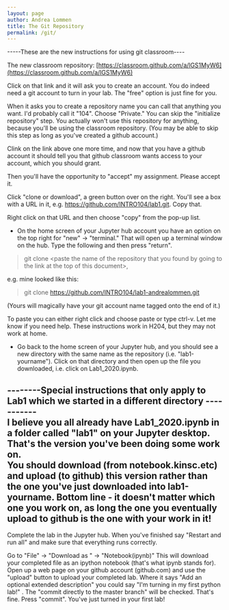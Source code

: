 ```yaml
---
layout: page
author: Andrea Lommen
title: The Git Repository 
permalink: /git/
---
```


-----These are the new instructions for using git classroom----

The new classroom repository:
[https://classroom.github.com/a/lGS1MyW6](https://classroom.github.com/a/lGS1MyW6)

Click on that link and it will ask you to create an account. You do indeed need a git account
to turn in your lab. The "free" option is just fine for you.

When it asks you to create a repository name you can call that
anything you want.  I'd probably call it "104". Choose "Private." You can skip the "initialize repository" step. You actually won't use
this repository for anything, because you'll be using the
classroom repository. (You may be able to skip this step as long as you've created a github
account.)

Clink on the link above one more time, and now that you have a github account it should tell you that github classroom wants access to your account, which you should grant.

Then you'll have the opportunity to "accept" my assignment. Please accept it.

Click "clone or download", a green button over on the right. You'll see a box with a URL in it, e.g. https://github.com/INTRO104/lab1.git. Copy that.

Right click on that URL and then choose "copy" from the pop-up list.

* On the home screen of your Jupyter hub account you have an option on the top right for "new" -> "terminal." That will open up a terminal window on the hub. Type the following and then press "return".

> git clone \<paste the name of the repository that you found by going to the link
at the top of this document\>, 

e.g. mine looked like this:

> git clone https://github.com/INTRO104/lab1-andrealommen.git

(Yours will magically have your git account name tagged onto the end of it.)

To paste you can either right click and choose paste or type ctrl-v. Let me know if you need help.  These instructions work in H204, but they may not work at home.

* Go back to the home screen of your Jupyter hub, and you should see a new
directory with the same name as the repository (i.e. "lab1-yourname"). Click on that directory
and then open up the file you downloaded, i.e. click
on Lab1_2020.ipynb.

--------Special instructions that only apply to Lab1 which we started in a different directory ----------- <br>
I believe you all already have Lab1_2020.ipynb in a folder called "lab1" 
on your Jupyter desktop.  That's the version you've been doing some work on.  
You should download (from notebook.kinsc.etc) and upload (to github) this version 
rather than the one you've just downloaded into lab1-yourname.  Bottom line - it doesn't
matter which one you work on, as long the one you eventually upload to github is the
one with your work in it!
---------------------------------------------------------------------------------------------------------

Complete the lab in the Jupyter hub. When you've finished say "Restart and run all" and make
sure that everything runs correctly.

Go to "File" -> "Download as " -> "Notebook(ipynb)"
This will download your completed file as an ipython notebook (that's what ipynb stands for).
Open up a web page on your github account (github.com) and use the "upload" button to upload
your completed lab.  Where it says "Add an optional extended description" you could say "I'm 
turning in my first python lab!" .
The "commit directly to the master branch" will be checked.  That's fine.
Press "commit". You've just turned in your first lab!

